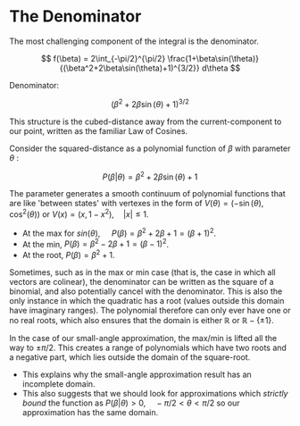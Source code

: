 # The Denominator

The most challenging component of the integral is the denominator.

$$
f(\beta) = 2\int_{-\pi/2}^{\pi/2} \frac{1+\beta\sin(\theta)}{(\beta^2+2\beta\sin(\theta)+1)^{3/2}} d\theta
$$

Denominator: 

$$
(\beta^2+2\beta\sin(\theta)+1)^{3/2}
$$

This structure is the cubed-distance away from the current-component to our point, written as the familiar Law of Cosines.

Consider the squared-distance as a polynomial function of $`\beta`$ with parameter $`\theta`$ :

$$
P(\beta | \theta)=\beta^2+2\beta\sin(\theta)+1
$$

 The parameter generates a smooth continuum of polynomial functions that are like 'between states' with vertexes in the form of $`V(\theta) = (-\sin(\theta),\cos^2(\theta))`$ or $`V(x) = (x,1-x^2), \quad |x|\leq 1`$.
- At the max for $`sin(\theta)`$, $`\quad P(\beta)=\beta^2+2\beta+1=(\beta+1)^2`$.
- At the min, $`P(\beta)=\beta^2-2\beta+1=(\beta-1)^2`$.
- At the root, $`P(\beta)=\beta^2+1`$.

Sometimes, such as in the max or min case (that is, the case in which all vectors are colinear), the denominator can be written as the square of a binomial, and also potentially cancel with the denominator.
This is also the only instance in which the quadratic has a root (values outside this domain have imaginary ranges). The polynomial therefore can only ever have one or no real roots, which also ensures that the domain is either $`\mathbb{R}`$ or $`\mathbb{R} - \{ \pm1 \}`$.

In the case of our small-angle approximation, the max/min is lifted all the way to $`\pm\pi/2`$. This creates a range of polynomials which have two roots and a negative part, which lies outside the domain of the square-root.
- This explains why the small-angle approximation result has an incomplete domain.
- This also suggests that we should look for approximations which *strictly bound* the function as $`P(\beta | \theta)>0, \quad -\pi/2<\theta<\pi/2`$ so our approximation has the same domain.
